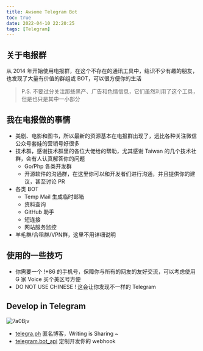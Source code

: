 ```yaml
---
title: Awsome Telegram Bot
toc: true
date: 2022-04-10 22:20:25
tags: [Telegram]
---
```


## 关于电报群

从 2014 年开始使用电报群，在这个不存在的通讯工具中，结识不少有趣的朋友，也发现了大量有价值的群组或 BOT，可以很方便你的生活

> P.S. 不要过分关注那些黑产、广告和色情信息，它们虽然利用了这个工具，但是也只是其中一小部分

## 我在电报做的事情

- 美剧、电影和图书，所以最新的资源基本在电报群出现了，远比各种关注微信公众号套娃的营销号好很多
- 技术群，感谢技术群里的各位大佬给的帮助，尤其感谢 Taiwan 的几个技术社群，会有人认真解答你的问题
  - Go/Php 各类开发群
  - 开源软件的沟通群，在这里你可以和开发者们进行沟通，并且提供你的建议，甚至讨论 PR
- 各类 BOT
  - Temp Mail 生成临时邮箱
  - 资料查询
  - GitHub 助手
  - 短连接
  - 网站服务监控
- 羊毛群/合租群/VPN群，这里不用详细说明

## 使用的一些技巧

- 你需要一个 !+86 的手机号，保障你与所有的网友的友好交流，可以考虑使用 G 家 Voice 买个美区号方便
- DO NOT USE CHINESE ! 这会让你发现不一样的 Telegram

## Develop in Telegram

![7a0Bjv](https://img.samzong.me/202307191535181.png?imageView2/3/w/400/interlace/1/q/50)

- [telegra.ph](https://telegra.ph/) 匿名博客，Writing is Sharing ~
- [telegram.bot_api](https://core.telegram.org/bots/api) 定制开发你的 webhook
